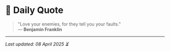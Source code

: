 # 📜 Daily Quote

> "Love your enemies, for they tell you your faults."  
> — **Benjamin Franklin**

---

_Last updated: 08 April 2025 ⏳_
